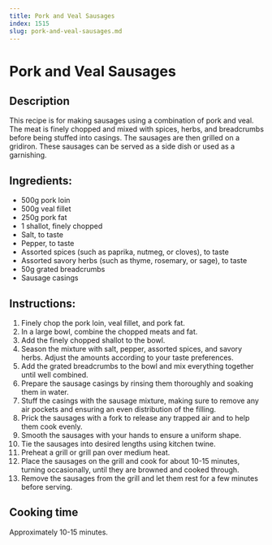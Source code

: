 ```yaml
---
title: Pork and Veal Sausages
index: 1515
slug: pork-and-veal-sausages.md
---
```


# Pork and Veal Sausages

## Description
This recipe is for making sausages using a combination of pork and veal. The meat is finely chopped and mixed with spices, herbs, and breadcrumbs before being stuffed into casings. The sausages are then grilled on a gridiron. These sausages can be served as a side dish or used as a garnishing.

## Ingredients:
- 500g pork loin
- 500g veal fillet
- 250g pork fat
- 1 shallot, finely chopped
- Salt, to taste
- Pepper, to taste
- Assorted spices (such as paprika, nutmeg, or cloves), to taste
- Assorted savory herbs (such as thyme, rosemary, or sage), to taste
- 50g grated breadcrumbs
- Sausage casings

## Instructions:
1. Finely chop the pork loin, veal fillet, and pork fat.
2. In a large bowl, combine the chopped meats and fat.
3. Add the finely chopped shallot to the bowl.
4. Season the mixture with salt, pepper, assorted spices, and savory herbs. Adjust the amounts according to your taste preferences.
5. Add the grated breadcrumbs to the bowl and mix everything together until well combined.
6. Prepare the sausage casings by rinsing them thoroughly and soaking them in water.
7. Stuff the casings with the sausage mixture, making sure to remove any air pockets and ensuring an even distribution of the filling.
8. Prick the sausages with a fork to release any trapped air and to help them cook evenly.
9. Smooth the sausages with your hands to ensure a uniform shape.
10. Tie the sausages into desired lengths using kitchen twine.
11. Preheat a grill or grill pan over medium heat.
12. Place the sausages on the grill and cook for about 10-15 minutes, turning occasionally, until they are browned and cooked through.
13. Remove the sausages from the grill and let them rest for a few minutes before serving.

## Cooking time
Approximately 10-15 minutes.